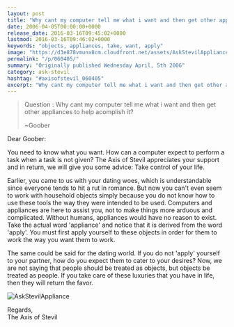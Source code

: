 ```yaml
---
layout: post
title: "Why cant my computer tell me what i want and then get other appliances to help acomplish it?"
date: 2006-04-05T00:00:00+0000
release_date: 2016-03-16T09:45:02+0000
lastmod: 2016-03-16T09:46:02+0000
keywords: "objects, appliances, take, want, apply"
image: "https://d3e878vmunx8cm.cloudfront.net/assets/AskStevilAppliance.jpg"
permalink: "/p/060405/"
summary: "Originally published Wednesday April, 5th 2006"
category: ask-stevil
hashtag: "#axisofstevil_060405"
excerpt: "Why cant my computer tell me what i want and then get other appliances to help acomplish it? and other great questions from Wednesday April, 5th 2006"
---
```


[p01]: https://d3e878vmunx8cm.cloudfront.net/assets/AskStevilAppliance.jpg "AskStevilAppliance"
> Question : Why cant my computer tell me what i want and then get other appliances to help acomplish it? 
> 
> ~Goober

Dear Goober:

You need to know what you want. How can a computer expect to perform a task when a task is not given? The Axis of Stevil appreciates your support and in return, we will give you some advice: Take control of your life.

Earlier, you came to us with your dating woes, which is understandable since everyone tends to hit a rut in romance. But now you can't even seem to work with household objects simply because you do not know how to use these tools the way they were intended to be used. Computers and appliances are here to assist you, not to make things more arduous and complicated. Without humans, appliances would have no reason to exist. Take the actual word 'appliance' and notice that it is derived from the word 'apply'. You must first apply yourself to these objects in order for them to work the way you want them to work.

The same could be said for the dating world. If you do not 'apply' yourself to your partner, how do you expect them to cater to your desires? Now, we are not saying that people should be treated as objects, but objects be treated as people. If you take care of these luxuries that you have in life, then they will return the favor.

![AskStevilAppliance][p01]

Regards,  
The Axis of Stevil
